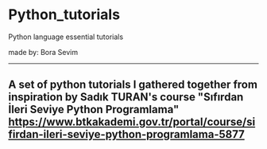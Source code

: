 # Python_tutorials
Python language essential tutorials

made by:
Bora Sevim

---------------------------------------------------------------------------------------------------------------------------------
A set of python tutorials I gathered together from inspiration by Sadık TURAN's course "Sıfırdan İleri Seviye Python Programlama"
https://www.btkakademi.gov.tr/portal/course/sifirdan-ileri-seviye-python-programlama-5877
---------------------------------------------------------------------------------------------------------------------------------
